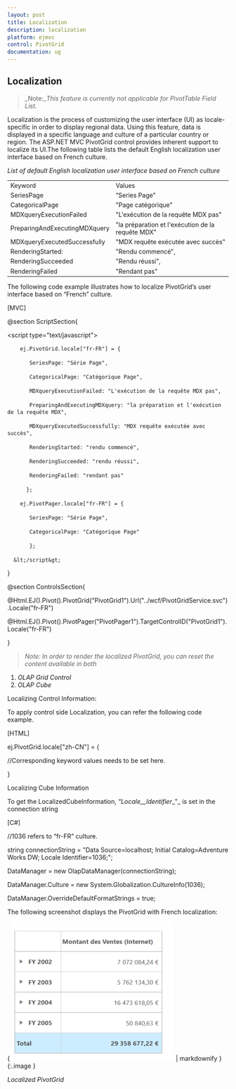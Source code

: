 ```yaml
---
layout: post
title: Localization
description: localization
platform: ejmvc
control: PivotGrid
documentation: ug
---
```


## Localization

> _Note:__This feature is currently not applicable for PivotTable Field List._

Localization is the process of customizing the user interface (UI) as locale-specific in order to display regional data. Using this feature, data is displayed in a specific language and culture of a particular country or region. The ASP.NET MVC PivotGrid control provides inherent support to localize its UI.The following table lists the default English localization user interface based on French culture. 

_List of default English localization user interface based on French culture_

<table>
<tr>
<td>
Keyword</td><td>
Values</td></tr>
<tr>
<td>
SeriesPage</td><td>
“Series Page”</td></tr>
<tr>
<td>
CategoricalPage</td><td>
"Page catégorique"</td></tr>
<tr>
<td>
MDXqueryExecutionFailed</td><td>
"L'exécution de la requête MDX pas"</td></tr>
<tr>
<td>
PreparingAndExecutingMDXquery</td><td>
"la préparation et l'exécution de la requête MDX"</td></tr>
<tr>
<td>
MDXqueryExecutedSuccessfully</td><td>
"MDX requête exécutée avec succès"</td></tr>
<tr>
<td>
RenderingStarted:</td><td>
"Rendu commencé",</td></tr>
<tr>
<td>
RenderingSucceeded</td><td>
"Rendu réussi",</td></tr>
<tr>
<td>
RenderingFailed</td><td>
"Rendant pas"</td></tr>
</table>


The following code example illustrates how to localize PivotGrid’s user interface based on “French” culture.



[MVC] 

@section ScriptSection{

&lt;script type="text/javascript"&gt;

        ej.PivotGrid.locale["fr-FR"] = {

           SeriesPage: "Série Page",

           CategoricalPage: "Catégorique Page", 

           MDXqueryExecutionFailed: "L'exécution de la requête MDX pas",

           PreparingAndExecutingMDXquery: "la préparation et l'exécution de la requête MDX",

           MDXqueryExecutedSuccessfully: "MDX requête exécutée avec succès",                   

           RenderingStarted: "rendu commencé",           

           RenderingSucceeded: "rendu réussi",

           RenderingFailed: "rendant pas"

          };

        ej.PivotPager.locale["fr-FR"] = {

           SeriesPage: "Série Page",

           CategoricalPage: "Catégorique Page"

           };

      &lt;/script&gt;             

}

@section ControlsSection{

@Html.EJ().Pivot().PivotGrid("PivotGrid1").Url("../wcf/PivotGridService.svc").Locale("fr-FR")

@Html.EJ().Pivot().PivotPager("PivotPager1").TargetControlID("PivotGrid1").Locale("fr-FR")

}



> _Note: In order to render the localized PivotGrid, you can reset the content available in both_

1. _OLAP Grid Control_
2. _OLAP Cube_

Localizing Control Information: 

To apply control side Localization, you can refer the following code example.

[HTML]

ej.PivotGrid.locale["zh-CN"] = {

//Corresponding keyword values needs to be set here.

} 



Localizing Cube Information

To get the LocalizedCubeInformation, “_Locale__Identifier__"_ is set in the connection string



[C#]

//1036 refers to “fr-FR” culture.

string connectionString = "Data Source=localhost; Initial Catalog=Adventure Works DW; Locale Identifier=1036;";

DataManager = new OlapDataManager(connectionString);

DataManager.Culture = new System.Globalization.CultureInfo(1036);

DataManager.OverrideDefaultFormatStrings = true;



The following screenshot displays the PivotGrid with French localization:

{ ![](Localization_images/Localization_img1.png) | markdownify }
{:.image }


_Localized PivotGrid_

